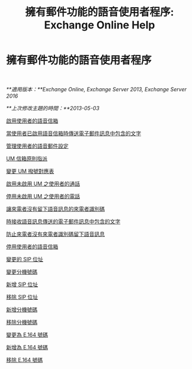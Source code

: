﻿---
title: '擁有郵件功能的語音使用者程序: Exchange Online Help'
TOCTitle: 擁有郵件功能的語音使用者程序
ms:assetid: 57633cf1-9ed9-43ae-a2a8-965431b0a779
ms:mtpsurl: https://technet.microsoft.com/zh-tw/library/JJ835776(v=EXCHG.150)
ms:contentKeyID: 50553987
ms.date: 05/23/2018
mtps_version: v=EXCHG.150
ms.translationtype: MT
---

# 擁有郵件功能的語音使用者程序

 

_**適用版本：**Exchange Online, Exchange Server 2013, Exchange Server 2016_

_**上次修改主題的時間：**2013-05-03_

[啟用使用者的語音信箱](enable-a-user-for-voice-mail-exchange-2013-help.md)

[當使用者已啟用語音信箱時傳送電子郵件訊息中包含的文字](include-text-with-the-email-message-sent-when-a-user-is-enabled-for-voice-mail-exchange-2013-help.md)

[管理使用者的語音郵件設定](manage-voice-mail-settings-for-a-user-exchange-2013-help.md)

[UM 信箱原則指派](assign-a-um-mailbox-policy-exchange-2013-help.md)

[變更 UM 撥號對應表](change-the-um-dial-plan-exchange-2013-help.md)

[啟用未啟用 UM 之使用者的通話](enable-calls-from-users-who-aren-t-um-enabled-exchange-2013-help.md)

[停用未啟用 UM 之使用者的電話](disable-calls-from-users-who-aren-t-um-enabled-exchange-2013-help.md)

[讓來電者沒有留下語音訊息的來電者識別碼](allow-callers-without-a-caller-id-to-leave-a-voice-message-exchange-2013-help.md)

[時接收語音訊息傳送的電子郵件訊息中包含的文字](include-text-with-the-email-message-sent-when-a-voice-message-is-received-exchange-2013-help.md)

[防止來電者沒有來電者識別碼留下語音訊息](prevent-callers-without-a-caller-id-from-leaving-a-voice-message-exchange-2013-help.md)

[停用使用者的語音信箱](disable-voice-mail-for-a-user-exchange-2013-help.md)

[變更的 SIP 位址](change-a-sip-address-exchange-2013-help.md)

[變更分機號碼](change-an-extension-number-exchange-2013-help.md)

[新增 SIP 位址](add-a-sip-address-exchange-2013-help.md)

[移除 SIP 位址](remove-a-sip-address-exchange-2013-help.md)

[新增分機號碼](add-an-extension-number-exchange-2013-help.md)

[移除分機號碼](remove-an-extension-number-exchange-2013-help.md)

[變更為 E.164 號碼](change-an-e-164-number-exchange-2013-help.md)

[新增為 E.164 號碼](add-an-e-164-number-exchange-2013-help.md)

[移除 E.164 號碼](remove-an-e-164-number-exchange-2013-help.md)


